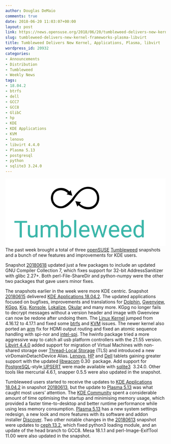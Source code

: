 ```yaml
---
author: Douglas DeMaio
comments: true
date: 2018-06-20 11:03:07+00:00
layout: post
link: https://news.opensuse.org/2018/06/20/tumbleweed-delivers-new-kernel-frameworks-plasma-libvirt/
slug: tumbleweed-delivers-new-kernel-frameworks-plasma-libvirt
title: Tumbleweed Delivers New Kernel, Applications, Plasma, libvirt
wordpress_id: 20932
categories:
- Announcements
- Distribution
- Tumbleweed
- Weekly News
tags:
- 18.04.2
- btrfs
- dell
- GCC7
- GCC8
- GlibC
- hp
- KDE
- KDE Applications
- KVM
- lenovo
- libvirt 4.4.0
- Plasma 5.13
- postgresql
- python
- sqlite3 3.24.0
---
```


![](/wp-content/uploads/2016/05/Tumbleweed-black-green.png)The past week brought a total of three [openSUSE](https://www.opensuse.org/) [Tumbleweed](https://en.opensuse.org/Portal:Tumbleweed) snapshots and a bunch of new features and improvements for KDE users.

Snapshot [20180618](https://lists.opensuse.org/opensuse-factory/2018-06/msg00252.html) updated just a few packages to include an updated GNU Compiler Collection 7, which fixes support for 32-bit AddressSanitizer with glibc 2.27+. Both perl-File-ShareDir and python-numpy were the other two packages that gave users minor fixes.

The snapshots earlier in the week were more KDE centric. Snapshot [20180615](https://lists.opensuse.org/opensuse-factory/2018-06/msg00223.html) delivered [KDE Applications 18.04.2](https://www.kde.org/announcements/announce-applications-18.04.2.php). The updated applications focused on bugfixes, improvements and translations for [Dolphin](https://www.kde.org/applications/system/dolphin/), [Gwenview](https://userbase.kde.org/Gwenview), [KGpg](https://utils.kde.org/projects/kgpg/), [Kig](https://edu.kde.org/kig/), [Konsole](https://konsole.kde.org/), [Lokalize](https://www.kde.org/applications/development/lokalize/), [Okular](https://okular.kde.org/) and many more. KGpg no longer fails to decrypt messages without a version header and image with Gwenview can now be redone after undoing them. The [Linux Kernel](https://www.kernel.org/) jumped from 4.16.12 to 4.17.1 and fixed some [btrfs](https://btrfs.wiki.kernel.org/) and [KVM](https://www.linux-kvm.org/page/Main_Page) issues. The newer kernel also ported an [arm](https://www.arm.com/) fix for HDMI output routing and fixed an atomic sequence handling with spi-nor and [intel-spi](https://github.com/torvalds/linux/blob/master/Documentation/mtd/intel-spi.txt). The hwinfo package tried a more aggressive way to catch all usb platform controllers with the 21.55 version. [Libvirt 4.4.0](https://libvirt.org/news.html) added support for migration of Virtual Machines with non-shared storage over [Thread-Local Storage](https://en.wikipedia.org/wiki/Thread-local_storage) (TLS) and introduced a new virDomainDetachDevice Alias. [Lenovo](https://www3.lenovo.com/us/en/), [HP](http://www.hp.com/) and [Dell](https://www.dell.com/) tablets gaining greater support with the updated [libwacom](https://github.com/linuxwacom/libwacom/wiki) 0.30  package. Add support for [PostgreSQL](https://www.postgresql.org)-style[ UPSERT](https://www.sqlite.org/draft/lang_UPSERT.html) were made available with [sqlite3](https://www.sqlite.org/)  3.24.0. Other tools like mercurial 4.6.1, snapper 0.5.5 were also updated in the snapshot.

Tumbleweed users started to receive the updates to [KDE Applications 18.04.2](https://www.kde.org/announcements/announce-applications-18.04.2.php) in snapshot [20180613](https://lists.opensuse.org/opensuse-factory/2018-06/msg00196.html), but the update to [Plasma 5.13](https://www.kde.org/announcements/plasma-5.12.90.php) was what caught most users’ attention. The [KDE Community](https://www.kde.org/community/) spent a considerable amount of time optimising the startup and minimising memory usage, which provided a faster time-to-desktop and better runtime performance while using less memory consumption. [Plasma 5.13](https://www.kde.org/announcements/plasma-5.12.90.php) has a new system settings redesign, a new look and more features with its software and addon installer [Discover](https://userbase.kde.org/Discover). Two other notable changes in the [20180613](https://lists.opensuse.org/opensuse-factory/2018-06/msg00196.html) snapshot were updates to [ceph 13.2](https://ceph.com/releases/v13-2-0-mimic-released/), which fixed python3 loading module, and an update of the head branch to GCC8. Mesa 18.1.1 and perl-Image-ExifTool 11.00 were also updated in the snapshot.
